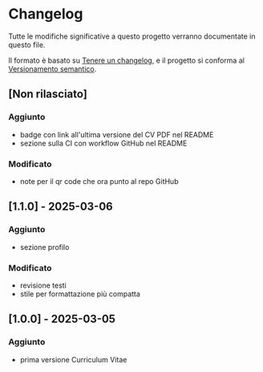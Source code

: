 # Changelog

Tutte le modifiche significative a questo progetto verranno documentate in questo file.

Il formato è basato su [Tenere un changelog](https://keepachangelog.com/en/1.0.0/),
e il progetto si conforma al [Versionamento semantico](https://semver.org/spec/v2.0.0.html).

## [Non rilasciato]

### Aggiunto

- badge con link all'ultima versione del CV PDF nel README
- sezione sulla CI con workflow GitHub nel README

### Modificato

- note per il qr code che ora punto al repo GitHub

## [1.1.0] - 2025-03-06

### Aggiunto

- sezione profilo

### Modificato

- revisione testi
- stile per formattazione più compatta

## [1.0.0] - 2025-03-05

### Aggiunto

- prima versione Curriculum Vitae